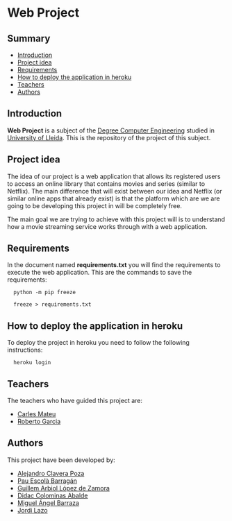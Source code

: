 # Web Project
## Summary
  - [Introduction](#introduction)
  - [Project idea](#project-idea)
  - [Requirements](#requirements)
  - [How to deploy the application in heroku](#How-to-deply-the-application-in-heroku])
  - [Teachers](#teachers)
  - [Authors](#authors)

## Introduction
**Web Project** is a subject of the [Degree Computer Engineering](http://www.grauinformatica.udl.cat/en) studied in [University of Lleida](http://www.udl.es/ca/).
This is the repository of the project of this subject.

## Project idea
The idea of our project is a web application that allows its registered users to access an online library that contains movies and series (similar to Netflix). The main difference that will exist between our idea and Netflix (or similar online apps that already exist) is that the platform which are we are going to be developing this project in will be completely free.

The main goal we are trying to achieve with this project will is to understand how a movie streaming service works through with a web application.

## Requirements
In the document named **requirements.txt** you will find the requirements to execute the web application.
This are the commands to save the requirements:
```
  python -m pip freeze
``` 
```
  freeze > requirements.txt
```

## How to deploy the application in heroku
To deploy the project in heroku you need to follow the following instructions:
```
  heroku login
```

## Teachers
The teachers who have guided this project are:
- [Carles Mateu](https://github.com/carlesm)
- [Roberto Garcia](https://github.com/rogargon)

## Authors
This project have been developed by:
- [Alejandro Clavera Poza](https://github.com/alejandroclavera)
- [Pau Escolà Barragán](https://github.com/pauescola13)
- [Guillem Arbiol López de Zamora](https://github.com/ThaGuille)
- [Didac Colominas Abalde](https://github.com/ColoAlfa)
- [Miguel Ángel Barraza](https://github.com/Miguebaso)
- [Jordi Lazo](https://github.com/JordiLazo)
 

